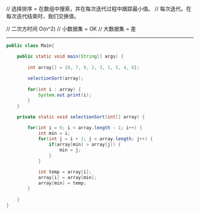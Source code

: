 // 选择排序 = 在数组中搜索，并在每次迭代过程中跟踪最小值。
// 每次迭代。在每次迭代结束时，我们交换值。
	
// 二次方时间 O(n^2)
// 小数据集 = OK
// 大数据集 = 差

---

```java
public class Main{

	public static void main(String[] args) {
		
		int array[] = {8, 7, 9, 2, 3, 1, 5, 4, 6};
		
		selectionSort(array);
		
		for(int i : array) {
			System.out.print(i);
		}	
	}

	private static void selectionSort(int[] array) {
		
		for(int i = 0; i < array.length - 1; i++) {
			int min = i;
			for(int j = i + 1; j < array.length; j++) {
				if(array[min] > array[j]) {
					min = j;
				}
			}
			
			int temp = array[i];
			array[i] = array[min];
			array[min] = temp;
		}
		
	}
}
```